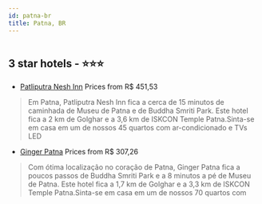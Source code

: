 ```yaml
---
id: patna-br
title: Patna, BR
---
```


<center><img src="https://i.travelapi.com/hotels/26000000/25150000/25144700/25144610/a1bccd45_z.jpg" alt="" /></center>


##  3 star hotels - ⭐️⭐️⭐️

-    [Patliputra Nesh Inn](https://us.hurb.com/hotels/patna/patliputra-nesh-inn-HT-KSIX?cmp=18055) Prices from R$ 451,53
   > Em Patna, Patliputra Nesh Inn fica a cerca de 15 minutos de caminhada de Museu de Patna e de Buddha Smriti Park.  Este hotel fica a 2 km de Golghar e a 3,6 km de ISKCON Temple Patna.Sinta-se em casa em um de nossos 45 quartos com ar-condicionado e TVs LED
-    [Ginger Patna](https://us.hurb.com/hotels/patna/ginger-patna-HT-58Z1?cmp=18055) Prices from R$ 307,26
   > Com ótima localização no coração de Patna, Ginger Patna fica a poucos passos de Buddha Smriti Park e a 8 minutos a pé de Museu de Patna.  Este hotel fica a 1,7 km de Golghar e a 3,3 km de ISKCON Temple Patna.Sinta-se em casa em um de nossos 70 quartos com
